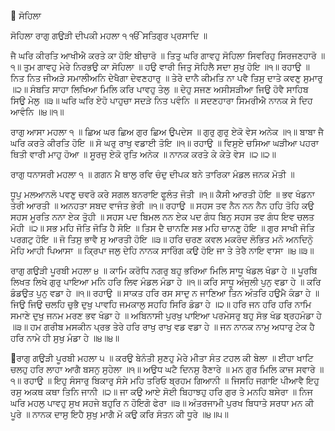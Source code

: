 	ਸੋਹਿਲਾ

ਸੋਹਿਲਾ ਰਾਗੁ ਗਉੜੀ ਦੀਪਕੀ ਮਹਲਾ ੧ 
ੴ ਸਤਿਗੁਰ ਪ੍ਰਸਾਦਿ ॥

ਜੈ ਘਰਿ ਕੀਰਤਿ ਆਖੀਐ ਕਰਤੇ ਕਾ ਹੋਇ ਬੀਚਾਰੋ ॥
ਤਿਤੁ ਘਰਿ ਗਾਵਹੁ ਸੋਹਿਲਾ ਸਿਵਰਿਹੁ ਸਿਰਜਣਹਾਰੋ ॥੧॥
ਤੁਮ ਗਾਵਹੁ ਮੇਰੇ ਨਿਰਭਉ ਕਾ ਸੋਹਿਲਾ ॥
ਹਉ ਵਾਰੀ ਜਿਤੁ ਸੋਹਿਲੈ ਸਦਾ ਸੁਖੁ ਹੋਇ ॥੧॥ ਰਹਾਉ ॥
ਨਿਤ ਨਿਤ ਜੀਅੜੇ ਸਮਾਲੀਅਨਿ ਦੇਖੈਗਾ ਦੇਵਣਹਾਰੁ ॥
ਤੇਰੇ ਦਾਨੈ ਕੀਮਤਿ ਨਾ ਪਵੈ ਤਿਸੁ ਦਾਤੇ ਕਵਣੁ ਸੁਮਾਰੁ ॥੨॥
ਸੰਬਤਿ ਸਾਹਾ ਲਿਖਿਆ ਮਿਲਿ ਕਰਿ ਪਾਵਹੁ ਤੇਲੁ ॥
ਦੇਹੁ ਸਜਣ ਅਸੀਸੜੀਆ ਜਿਉ ਹੋਵੈ ਸਾਹਿਬ ਸਿਉ ਮੇਲੁ ॥੩॥
ਘਰਿ ਘਰਿ ਏਹੋ ਪਾਹੁਚਾ ਸਦੜੇ ਨਿਤ ਪਵੰਨਿ ॥
ਸਦਣਹਾਰਾ ਸਿਮਰੀਐ ਨਾਨਕ ਸੇ ਦਿਹ ਆਵੰਨਿ ॥੪॥੧॥

ਰਾਗੁ ਆਸਾ ਮਹਲਾ ੧ ॥
ਛਿਅ ਘਰ ਛਿਅ ਗੁਰ ਛਿਅ ਉਪਦੇਸ ॥
ਗੁਰੁ ਗੁਰੁ ਏਕੋ ਵੇਸ ਅਨੇਕ ॥੧॥
ਬਾਬਾ ਜੈ ਘਰਿ ਕਰਤੇ ਕੀਰਤਿ ਹੋਇ ॥
ਸੋ ਘਰੁ ਰਾਖੁ ਵਡਾਈ ਤੋਇ ॥੧॥ ਰਹਾਉ ॥
ਵਿਸੁਏ ਚਸਿਆ ਘੜੀਆ ਪਹਰਾ ਥਿਤੀ ਵਾਰੀ ਮਾਹੁ ਹੋਆ ॥
ਸੂਰਜੁ ਏਕੋ ਰੁਤਿ ਅਨੇਕ ॥
ਨਾਨਕ ਕਰਤੇ ਕੇ ਕੇਤੇ ਵੇਸ ॥੨॥੨॥

ਰਾਗੁ ਧਨਾਸਰੀ ਮਹਲਾ ੧ ॥
ਗਗਨ ਮੈ ਥਾਲੁ ਰਵਿ ਚੰਦੁ ਦੀਪਕ ਬਨੇ ਤਾਰਿਕਾ ਮੰਡਲ ਜਨਕ ਮੋਤੀ ॥

ਧੂਪੁ ਮਲਆਨਲੋ ਪਵਣੁ ਚਵਰੋ ਕਰੇ ਸਗਲ ਬਨਰਾਇ ਫੂਲੰਤ ਜੋਤੀ ॥੧॥
ਕੈਸੀ ਆਰਤੀ ਹੋਇ ॥ ਭਵ ਖੰਡਨਾ ਤੇਰੀ ਆਰਤੀ ॥
ਅਨਹਤਾ ਸਬਦ ਵਾਜੰਤ ਭੇਰੀ ॥੧॥ ਰਹਾਉ ॥
ਸਹਸ ਤਵ ਨੈਨ ਨਨ ਨੈਨ ਹਹਿ ਤੋਹਿ ਕਉ ਸਹਸ ਮੂਰਤਿ ਨਨਾ ਏਕ ਤੋੁਹੀ ॥
ਸਹਸ ਪਦ ਬਿਮਲ ਨਨ ਏਕ ਪਦ ਗੰਧ ਬਿਨੁ
ਸਹਸ ਤਵ ਗੰਧ ਇਵ ਚਲਤ ਮੋਹੀ ॥੨॥
ਸਭ ਮਹਿ ਜੋਤਿ ਜੋਤਿ ਹੈ ਸੋਇ ॥
ਤਿਸ ਦੈ ਚਾਨਣਿ ਸਭ ਮਹਿ ਚਾਨਣੁ ਹੋਇ ॥
ਗੁਰ ਸਾਖੀ ਜੋਤਿ ਪਰਗਟੁ ਹੋਇ ॥
ਜੋ ਤਿਸੁ ਭਾਵੈ ਸੁ ਆਰਤੀ ਹੋਇ ॥੩॥
ਹਰਿ ਚਰਣ ਕਵਲ ਮਕਰੰਦ ਲੋਭਿਤ ਮਨੋ ਅਨਦਿਨੋੁ ਮੋਹਿ ਆਹੀ ਪਿਆਸਾ ॥
ਕ੍ਰਿਪਾ ਜਲੁ ਦੇਹਿ ਨਾਨਕ ਸਾਰਿੰਗ ਕਉ ਹੋਇ ਜਾ ਤੇ ਤੇਰੈ ਨਾਇ ਵਾਸਾ
॥੪॥੩॥

ਰਾਗੁ ਗਉੜੀ ਪੂਰਬੀ ਮਹਲਾ ੪ ॥
ਕਾਮਿ ਕਰੋਧਿ ਨਗਰੁ ਬਹੁ ਭਰਿਆ ਮਿਲਿ ਸਾਧੂ ਖੰਡਲ ਖੰਡਾ ਹੇ ॥
ਪੂਰਬਿ ਲਿਖਤ ਲਿਖੇ ਗੁਰੁ ਪਾਇਆ ਮਨਿ ਹਰਿ ਲਿਵ ਮੰਡਲ ਮੰਡਾ ਹੇ ॥੧॥
ਕਰਿ ਸਾਧੂ ਅੰਜੁਲੀ ਪੁਨੁ ਵਡਾ ਹੇ ॥
ਕਰਿ ਡੰਡਉਤ ਪੁਨੁ ਵਡਾ ਹੇ ॥੧॥ ਰਹਾਉ ॥
ਸਾਕਤ ਹਰਿ ਰਸ ਸਾਦੁ ਨ ਜਾਣਿਆ ਤਿਨ ਅੰਤਰਿ ਹਉਮੈ ਕੰਡਾ ਹੇ ॥
ਜਿਉ ਜਿਉ ਚਲਹਿ ਚੁਭੈ ਦੁਖੁ ਪਾਵਹਿ ਜਮਕਾਲੁ ਸਹਹਿ ਸਿਰਿ ਡੰਡਾ ਹੇ ॥੨॥
ਹਰਿ ਜਨ ਹਰਿ ਹਰਿ ਨਾਮਿ ਸਮਾਣੇ ਦੁਖੁ ਜਨਮ ਮਰਣ ਭਵ ਖੰਡਾ ਹੇ ॥
ਅਬਿਨਾਸੀ ਪੁਰਖੁ ਪਾਇਆ ਪਰਮੇਸਰੁ ਬਹੁ ਸੋਭ ਖੰਡ ਬ੍ਰਹਮੰਡਾ ਹੇ ॥੩॥
ਹਮ ਗਰੀਬ ਮਸਕੀਨ ਪ੍ਰਭ ਤੇਰੇ ਹਰਿ ਰਾਖੁ ਰਾਖੁ ਵਡ ਵਡਾ ਹੇ ॥
ਜਨ ਨਾਨਕ ਨਾਮੁ ਅਧਾਰੁ ਟੇਕ ਹੈ ਹਰਿ ਨਾਮੇ ਹੀ ਸੁਖੁ ਮੰਡਾ ਹੇ ॥੪॥੪॥

ਰਾਗੁ ਗਉੜੀ ਪੂਰਬੀ ਮਹਲਾ ੫ ॥
ਕਰਉ ਬੇਨੰਤੀ ਸੁਣਹੁ ਮੇਰੇ ਮੀਤਾ ਸੰਤ ਟਹਲ ਕੀ ਬੇਲਾ ॥
ਈਹਾ ਖਾਟਿ ਚਲਹੁ ਹਰਿ ਲਾਹਾ ਆਗੈ ਬਸਨੁ ਸੁਹੇਲਾ ॥੧॥
ਅਉਧ ਘਟੈ ਦਿਨਸੁ ਰੈਣਾਰੇ ॥
ਮਨ ਗੁਰ ਮਿਲਿ ਕਾਜ ਸਵਾਰੇ ॥੧॥ ਰਹਾਉ ॥
ਇਹੁ ਸੰਸਾਰੁ ਬਿਕਾਰੁ ਸੰਸੇ ਮਹਿ ਤਰਿਓ ਬ੍ਰਹਮ ਗਿਆਨੀ ॥
ਜਿਸਹਿ ਜਗਾਇ ਪੀਆਵੈ ਇਹੁ ਰਸੁ ਅਕਥ ਕਥਾ ਤਿਨਿ ਜਾਨੀ ॥੨॥
ਜਾ ਕਉ ਆਏ ਸੋਈ ਬਿਹਾਝਹੁ ਹਰਿ ਗੁਰ ਤੇ ਮਨਹਿ ਬਸੇਰਾ ॥
ਨਿਜ ਘਰਿ ਮਹਲੁ ਪਾਵਹੁ ਸੁਖ ਸਹਜੇ ਬਹੁਰਿ ਨ ਹੋਇਗੋ ਫੇਰਾ ॥੩॥
ਅੰਤਰਜਾਮੀ ਪੁਰਖ ਬਿਧਾਤੇ ਸਰਧਾ ਮਨ ਕੀ ਪੂਰੇ ॥
ਨਾਨਕ ਦਾਸੁ ਇਹੈ ਸੁਖੁ ਮਾਗੈ ਮੋ ਕਉ ਕਰਿ ਸੰਤਨ ਕੀ ਧੂਰੇ ॥੪॥੫॥
